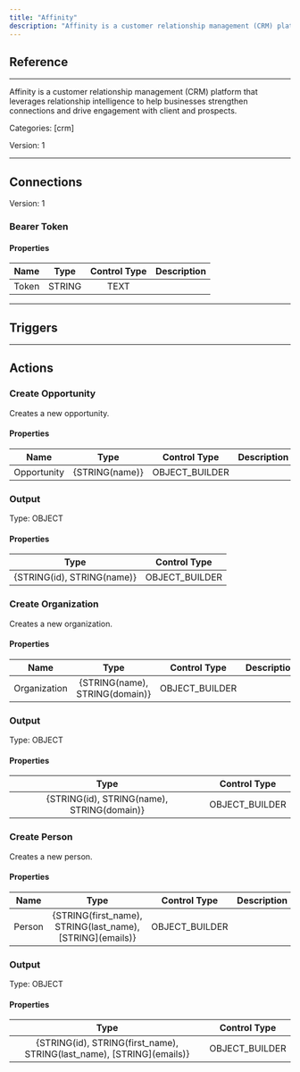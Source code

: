 ```yaml
---
title: "Affinity"
description: "Affinity is a customer relationship management (CRM) platform that leverages relationship intelligence to help businesses strengthen connections and drive engagement with client and prospects."
---
```

## Reference
<hr />

Affinity is a customer relationship management (CRM) platform that leverages relationship intelligence to help businesses strengthen connections and drive engagement with client and prospects.


Categories: [crm]


Version: 1

<hr />



## Connections

Version: 1


### Bearer Token

#### Properties

|      Name      |     Type     |     Control Type     |     Description     |
|:--------------:|:------------:|:--------------------:|:-------------------:|
| Token | STRING | TEXT  |  |





<hr />



## Triggers



<hr />



## Actions


### Create Opportunity
Creates a new opportunity.

#### Properties

|      Name      |     Type     |     Control Type     |     Description     |
|:--------------:|:------------:|:--------------------:|:-------------------:|
| Opportunity | {STRING\(name)} | OBJECT_BUILDER  |  |


### Output



Type: OBJECT


#### Properties

|     Type     |     Control Type     |
|:------------:|:--------------------:|
| {STRING\(id), STRING\(name)} | OBJECT_BUILDER  |






### Create Organization
Creates a new organization.

#### Properties

|      Name      |     Type     |     Control Type     |     Description     |
|:--------------:|:------------:|:--------------------:|:-------------------:|
| Organization | {STRING\(name), STRING\(domain)} | OBJECT_BUILDER  |  |


### Output



Type: OBJECT


#### Properties

|     Type     |     Control Type     |
|:------------:|:--------------------:|
| {STRING\(id), STRING\(name), STRING\(domain)} | OBJECT_BUILDER  |






### Create Person
Creates a new person.

#### Properties

|      Name      |     Type     |     Control Type     |     Description     |
|:--------------:|:------------:|:--------------------:|:-------------------:|
| Person | {STRING\(first_name), STRING\(last_name), [STRING]\(emails)} | OBJECT_BUILDER  |  |


### Output



Type: OBJECT


#### Properties

|     Type     |     Control Type     |
|:------------:|:--------------------:|
| {STRING\(id), STRING\(first_name), STRING\(last_name), [STRING]\(emails)} | OBJECT_BUILDER  |






